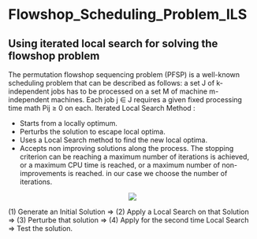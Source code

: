 # Flowshop_Scheduling_Problem_ILS
## Using iterated local search for solving the flowshop problem 
The permutation flowshop sequencing problem (PFSP) is a well-known scheduling problem that
can be described as follows: a set J of k-independent jobs has to be processed on a set M of machine
m-independent machines. Each job j ∈ J requires a given fixed processing time math  Pij ≥ 0  on each.
Iterated Local Search Method :
- Starts from a locally optimum.
- Perturbs the solution to escape local optima.
- Uses a Local Search method to find the new local optima.
- Accepts non improving solutions along the process.
The stopping criterion can be reaching a maximum number of iterations is achieved, or a maximum CPU time is reached, or a maximum number of non-improvements is reached. in our case we choose the number of iterations.

<p align="center">
<img src="https://github.com/mohamedELBAHA/Flowshop_Scheduling_Problem_ILS-/blob/main/Capture.JPG?raw=true">
</p>

(1) Generate an Initial Solution => (2) Apply a Local Search on that Solution => (3) Perturbe that solution => (4) Apply for the second time Local Search => Test the solution.



















